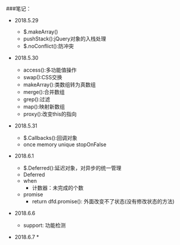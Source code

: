 ###笔记：
- 2018.5.29
    * $.makeArray()
    * pushStack():jQuery对象的入栈处理
    * $.noConflict():防冲突
- 2018.5.30
    * access():多功能值操作
    * swap():CSS交换
    * makeArray():类数组转为真数组
    * merge():合并数组
    * grep():过滤
    * map():映射新数组
    * proxy():改变this的指向
- 2018.5.31
    * $.Callbacks():回调对象
    * once memory unique stopOnFalse
- 2018.6.1
    * $.Deferred():延迟对象，对异步的统一管理
    * Deferred
    * when
        * 计数器：未完成的个数
    * promise
        * return dfd.promise(): 外面改变不了状态(没有修改状态的方法)
- 2018.6.6
    * support: 功能检测
   
- 2018.6.7
    * 
    
            
        
        